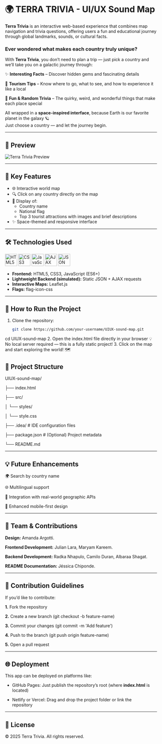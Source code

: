 # 🌍 TERRA TRIVIA - UI/UX Sound Map

**Terra Trivia** is an interactive web-based experience that combines map navigation and trivia questions, offering users a fun and educational journey through global landmarks, sounds, or cultural facts.

### Ever wondered what makes each country truly unique?  

With **Terra Trivia**, you don’t need to plan a trip — just pick a country and we’ll take you on a galactic journey through:

✨ **Interesting Facts** – Discover hidden gems and fascinating details  

🧳 **Tourism Tips** – Know where to go, what to see, and how to experience it like a local  

🎉 **Fun & Random Trivia** – The quirky, weird, and wonderful things that make each place special  

All wrapped in a **space-inspired interface**, because Earth is our favorite planet in the galaxy 🪐  
Just choose a country — and let the journey begin.

---

## 📸 Preview

![Terra Trivia Preview](./img/screenshot.png)


---

## 🚀 Key Features

- 🌐 Interactive world map
- 🔍 Click on any country directly on the map
- 📄 Display of:
  - Country name
  - National flag
  - Top 3 tourist attractions with images and brief descriptions
- ✨ Space-themed and responsive interface

---

## 🛠️ Technologies Used

<div align="left">

<img src="https://cdn.jsdelivr.net/gh/devicons/devicon/icons/html5/html5-original.svg" width="40" title="HTML5"/> 
<img src="https://cdn.jsdelivr.net/gh/devicons/devicon/icons/css3/css3-original.svg" width="40" title="CSS3"/>
<img src="https://cdn.jsdelivr.net/gh/devicons/devicon/icons/javascript/javascript-original.svg" width="40" title="JavaScript"/>
<img src="https://upload.wikimedia.org/wikipedia/commons/9/99/Unofficial_JavaScript_logo_2.svg" width="40" title="AJAX"/>
<img src="https://img.icons8.com/color/48/000000/json--v1.png" width="40" title="JSON"/>

</div>

- **Frontend:** HTML5, CSS3, JavaScript (ES6+)
- **Lightweight Backend (simulated):** Static JSON + AJAX requests
- **Interactive Maps:** Leaflet.js
- **Flags:** flag-icon-css

---

## 🚀  How to Run the Project
1. Clone the repository:
   ```bash
   git clone https://github.com/your-username/UIUX-sound-map.git
cd UIUX-sound-map
2.   Open the index.html file directly in your browser
  💡 No local server required — this is a fully static project!
3. Click on the map and start exploring the world! 🗺️

## 📁 Project Structure

UIUX-sound-map/

├── index.html

├── src/

│   └── styles/

│       └── style.css

├── .idea/                 # IDE configuration files

├── package.json           # (Optional) Project metadata

└── README.md


 ---

## 💡 Future Enhancements

🌍 Search by country name

🌐 Multilingual support

🔄 Integration with real-world geographic APIs

📱 Enhanced mobile-first design

---

## 👥 Team & Contributions

**Design:** Amanda Argotti.

**Frontend Development:** Julian Lara, Maryam Kareem.

**Backend Development:** Radka Nhapulo, Camilo Duran, Albaraa Shagat.

**README Documentation:** Jéssica Chiponde.

---

## 🧩 Contribution Guidelines
If you’d like to contribute:

**1.** Fork the repository

**2.** Create a new branch (git checkout -b feature-name)

**3.** Commit your changes (git commit -m 'Add feature')

**4.** Push to the branch (git push origin feature-name)

**5.** Open a pull request

---

## 🌐 Deployment

This app can be deployed on platforms like:

-  GitHub Pages: Just publish the repository’s root (where **index.html** is located)

-  Netlify or Vercel: Drag and drop the project folder or link the       
   repository
   
--- 

## 📜 License

© 2025 Terra Trivia. All rights reserved.



